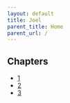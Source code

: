 ```yaml
---
layout: default
title: Joel
parent_title: Home
parent_url: /
---
```


## Chapters

* [1](./1.md)
* [2](./2.md)
* [3](./3.md)
